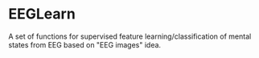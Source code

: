 # EEGLearn
A set of functions for supervised feature learning/classification of mental states from EEG based on "EEG images" idea.
